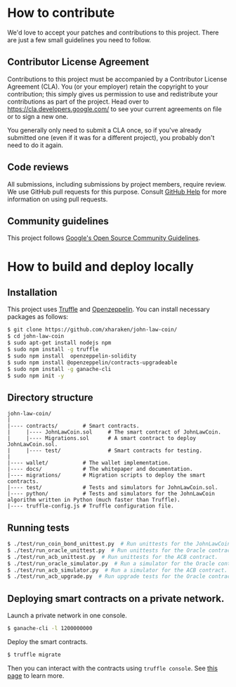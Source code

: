 # How to contribute

We'd love to accept your patches and contributions to this project. There are
just a few small guidelines you need to follow.

## Contributor License Agreement

Contributions to this project must be accompanied by a Contributor License
Agreement (CLA). You (or your employer) retain the copyright to your
contribution; this simply gives us permission to use and redistribute your
contributions as part of the project. Head over to
<https://cla.developers.google.com/> to see your current agreements on file or
to sign a new one.

You generally only need to submit a CLA once, so if you've already submitted one
(even if it was for a different project), you probably don't need to do it
again.

## Code reviews

All submissions, including submissions by project members, require review. We
use GitHub pull requests for this purpose. Consult
[GitHub Help](https://help.github.com/articles/about-pull-requests/) for more
information on using pull requests.

## Community guidelines

This project follows
[Google's Open Source Community Guidelines](https://opensource.google/conduct/).

# How to build and deploy locally

## Installation

This project uses [Truffle](https://www.trufflesuite.com/truffle) and [Openzeppelin](https://openzeppelin.com/). You can install necessary packages as follows:

```bash
$ git clone https://github.com/xharaken/john-law-coin/
$ cd john-law-coin
$ sudo apt-get install nodejs npm
$ sudo npm install -g truffle
$ sudo npm install  openzeppelin-solidity
$ sudo npm install @openzeppelin/contracts-upgradeable
$ sudo npm install -g ganache-cli
$ sudo npm init -y
```

## Directory structure

```
john-law-coin/
|
|---- contracts/        # Smart contracts.
|     |---- JohnLawCoin.sol     # The smart contract of JohnLawCoin.
|     |---- Migrations.sol      # A smart contract to deploy JohnLawCoin.sol.
|     |---- test/               # Smart contracts for testing.
|
|---- wallet/           # The wallet implementation.
|---- docs/             # The whitepaper and documentation.
|---- migrations/       # Migration scripts to deploy the smart contracts.
|---- test/             # Tests and simulators for JohnLawCoin.sol.
|---- python/           # Tests and simulators for the JohnLawCoin algorithm written in Python (much faster than Truffle).
|---- truffle-config.js # Truffle configuration file.
```

## Running tests

```bash
$ ./test/run_coin_bond_unittest.py  # Run unittests for the JohnLawCoin contract and the JohnLawBond contract.
$ ./test/run_oracle_unittest.py  # Run unittests for the Oracle contract.
$ ./test/run_acb_unittest.py  # Run unittests for the ACB contract.
$ ./test/run_oracle_simulator.py  # Run a simulator for the Oracle contract.
$ ./test/run_acb_simulator.py  # Run a simulator for the ACB contract.
$ ./test/run_acb_upgrade.py  # Run upgrade tests for the Oracle contract and the ACB contract.
```

## Deploying smart contracts on a private network.

Launch a private network in one console.

```bash
$ ganache-cli -l 1200000000
```

Deploy the smart contracts.

```bash
$ truffle migrate
```

Then you can interact with the contracts using `truffle console`. See [this page](./HowToUseConsole.md) to learn more.

